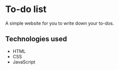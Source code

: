 # To-do list

A simple website for you to write down your to-dos.

## Technologies used

-   HTML
-   CSS
-   JavaScript
